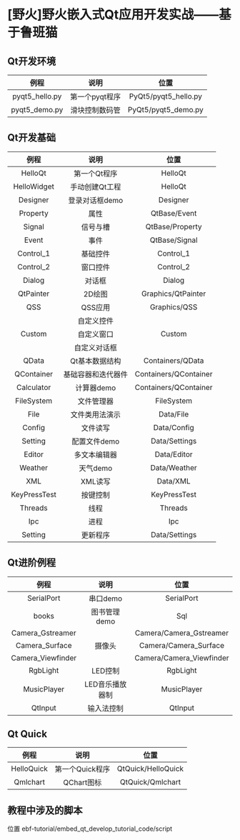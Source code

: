 # [野火]野火嵌入式Qt应用开发实战——基于鲁班猫

## Qt开发环境

|    例程     |      说明      |      位置       |
| :---------: | :------------: | :-------------: |
| pyqt5_hello.py | 第一个pyqt程序 | PyQt5/pyqt5_hello.py |
| pyqt5_demo.py  | 滑块控制数码管 | PyQt5/pyqt5_demo.py |


## Qt开发基础

|    例程     |      说明      |      位置       |
| :---------: | :------------: | :-------------: |
|   HelloQt    |    第一个Qt程序    |        HelloQt        |
| HelloWidget  |   手动创建Qt工程   |        HelloQt        |
|   Designer   |   登录对话框demo   |       Designer        |  	已做
|   Property   |        属性        |     QtBase/Event      |	已做
|    Signal    |      信号与槽      |    QtBase/Property    |	已做
|    Event     |        事件        |     QtBase/Signal     |	已做
|  Control_1   |      基础控件      |       Control_1       |	已做
|  Control_2   |      窗口控件      |       Control_2       |	进行
|    Dialog    |       对话框       |        Dialog         |	
|  QtPainter   |       2D绘图       |  Graphics/QtPainter   |
|     QSS      |      QSS应用       |     Graphics/QSS      |
|              |     自定义控件     |                       |	需要参考学习
|    Custom    |     自定义窗口     |        Custom         |	需要参考学习
|              |    自定义对话框    |                       |	
|    QData     |   Qt基本数据结构   |   Containers/QData    |
|  QContainer  | 基础容器和迭代器件 | Containers/QContainer |
|  Calculator  |     计算器demo     | Containers/QContainer |
|  FileSystem  |     文件管理器     |      FileSystem       |
|     File     |   文件类用法演示   |       Data/File       |
|    Config    |      文件读写      |      Data/Config      |
|   Setting    |    配置文件demo    |     Data/Settings     |
|    Editor    |    多文本编辑器    |      Data/Editor      |
|   Weather    |      天气demo      |     Data/Weather      |
|     XML      |      XML读写       |       Data/XML        |
| KeyPressTest |      按键控制      |     KeyPressTest      |
|   Threads    |        线程        |        Threads        |
|     Ipc      |        进程        |          Ipc          |
|   Setting    |      更新程序      |     Data/Settings     |

## Qt进阶例程
|    例程     |      说明      |      位置       |
| :---------: | :------------: | :-------------: |
| SerialPort | 串口demo | SerialPort              |
| books | 图书管理demo | Sql                      |
| Camera_Gstreamer |  | Camera/Camera_Gstreamer |
| Camera_Surface | 摄像头 | Camera/Camera_Surface |
| Camera_Viewfinder |  | Camera/Camera_Viewfinder |
| RgbLight | LED控制 | RgbLight              |
| MusicPlayer | LED音乐播放器制 | MusicPlayer   |
| QtInput | 输入法控制 | QtInput       |

## Qt Quick
|    例程     |      说明      |      位置       |
| :---------: | :------------: | :-------------: |
| HelloQuick | 第一个Quick程序 | QtQuick/HelloQuick |
| Qmlchart | QChart图标 | QtQuick/Qmlchart         |


## 教程中涉及的脚本 
位置 ebf-tutorial/embed_qt_develop_tutorial_code/script

​		





